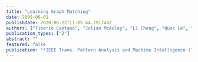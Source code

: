 ```yaml
---
title: "Learning Graph Matching"
date: 2009-06-01
publishDate: 2020-06-22T11:05:44.291744Z
authors: ["Tiberio Caetano", "Julian McAuley", "Li Cheng", "Quoc Le", "Alex Smola"]
publication_types: ["2"]
abstract: ""
featured: false
publication: "*IEEE Trans. Pattern Analysis and Machine Intelligence (TPAMI)*"
---
```


